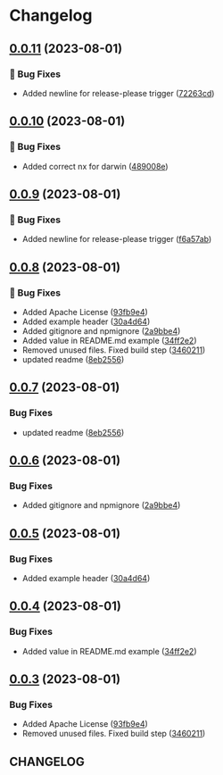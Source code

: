 # Changelog

## [0.0.11](https://github.com/openscd/oscd-components/compare/@openscd/oscd-textfield-v0.0.10...@openscd/oscd-textfield-v0.0.11) (2023-08-01)


### 🐞 Bug Fixes

* Added newline for release-please trigger ([72263cd](https://github.com/openscd/oscd-components/commit/72263cd9d22863ae7308dc74c0e3e0b5165aa0ae))

## [0.0.10](https://github.com/openscd/oscd-components/compare/@openscd/oscd-textfield-v0.0.9...@openscd/oscd-textfield-v0.0.10) (2023-08-01)


### 🐞 Bug Fixes

* Added correct nx for darwin ([489008e](https://github.com/openscd/oscd-components/commit/489008ef88f401eb3d54e02d7e229c8ab4291969))

## [0.0.9](https://github.com/openscd/oscd-components/compare/@openscd/oscd-textfield-v0.0.8...@openscd/oscd-textfield-v0.0.9) (2023-08-01)


### 🐞 Bug Fixes

* Added newline for release-please trigger ([f6a57ab](https://github.com/openscd/oscd-components/commit/f6a57ab7ea00ad58b6359d3cb33d74c451465be5))

## [0.0.8](https://github.com/openscd/oscd-components/compare/@openscd/oscd-textfield-v0.0.7...@openscd/oscd-textfield-v0.0.8) (2023-08-01)


### 🐞 Bug Fixes

* Added Apache License ([93fb9e4](https://github.com/openscd/oscd-components/commit/93fb9e459620fc64fde3a44997855518553c350a))
* Added example header ([30a4d64](https://github.com/openscd/oscd-components/commit/30a4d64a37cdab964f9237ea9c902261df0c065a))
* Added gitignore and npmignore ([2a9bbe4](https://github.com/openscd/oscd-components/commit/2a9bbe410092f557f87a432fc8252dd8218f0f92))
* Added value in README.md example ([34ff2e2](https://github.com/openscd/oscd-components/commit/34ff2e288c3f88ca19eb351ba396a758663d3693))
* Removed unused files. Fixed build step ([3460211](https://github.com/openscd/oscd-components/commit/346021199d692880d9407224f9c18ce1bd6e3352))
* updated readme ([8eb2556](https://github.com/openscd/oscd-components/commit/8eb25562821894621919885b3ebb43d29a01550b))

## [0.0.7](https://github.com/openscd/oscd-components/compare/oscd-textfield-v0.0.6...oscd-textfield-v0.0.7) (2023-08-01)


### Bug Fixes

* updated readme ([8eb2556](https://github.com/openscd/oscd-components/commit/8eb25562821894621919885b3ebb43d29a01550b))

## [0.0.6](https://github.com/openscd/oscd-components/compare/oscd-textfield-v0.0.5...oscd-textfield-v0.0.6) (2023-08-01)


### Bug Fixes

* Added gitignore and npmignore ([2a9bbe4](https://github.com/openscd/oscd-components/commit/2a9bbe410092f557f87a432fc8252dd8218f0f92))

## [0.0.5](https://github.com/openscd/oscd-components/compare/oscd-textfield-v0.0.4...oscd-textfield-v0.0.5) (2023-08-01)


### Bug Fixes

* Added example header ([30a4d64](https://github.com/openscd/oscd-components/commit/30a4d64a37cdab964f9237ea9c902261df0c065a))

## [0.0.4](https://github.com/openscd/oscd-components/compare/oscd-textfield-v0.0.3...oscd-textfield-v0.0.4) (2023-08-01)


### Bug Fixes

* Added value in README.md example ([34ff2e2](https://github.com/openscd/oscd-components/commit/34ff2e288c3f88ca19eb351ba396a758663d3693))

## [0.0.3](https://github.com/openscd/oscd-components/compare/oscd-textfield-v0.0.2...oscd-textfield-v0.0.3) (2023-08-01)


### Bug Fixes

* Added Apache License ([93fb9e4](https://github.com/openscd/oscd-components/commit/93fb9e459620fc64fde3a44997855518553c350a))
* Removed unused files. Fixed build step ([3460211](https://github.com/openscd/oscd-components/commit/346021199d692880d9407224f9c18ce1bd6e3352))

## CHANGELOG
